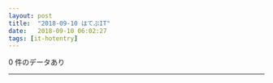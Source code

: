 ```yaml
---
layout: post
title:  "2018-09-10 はてぶIT"
date:   2018-09-10 06:02:27
tags: [it-hotentry]
---
```

0 件のデータあり

<hr>
